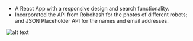 * A React App with a responsive design and search functionality.
* Incorporated the API from Robohash for the photos of different robots; and JSON Placeholder API for the names and email addresses.

![alt text](https://www.linkpicture.com/q/robofriends.png)
